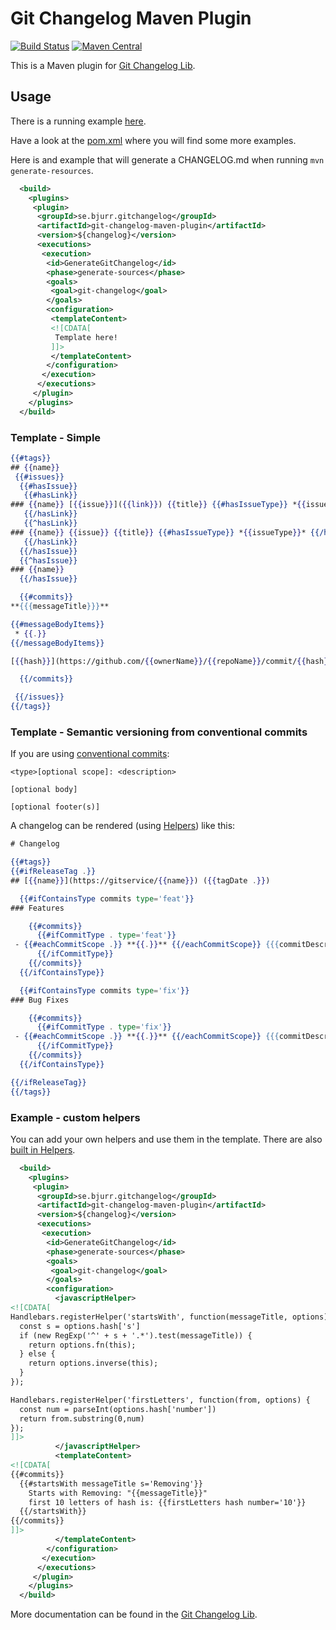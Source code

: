 # Git Changelog Maven Plugin

[![Build Status](https://travis-ci.org/tomasbjerre/git-changelog-maven-plugin.svg?branch=master)](https://travis-ci.org/tomasbjerre/git-changelog-maven-plugin)
[![Maven Central](https://maven-badges.herokuapp.com/maven-central/se.bjurr.gitchangelog/git-changelog-maven-plugin/badge.svg)](https://maven-badges.herokuapp.com/maven-central/se.bjurr.gitchangelog/git-changelog-maven-plugin)

This is a Maven plugin for [Git Changelog Lib](https://github.com/tomasbjerre/git-changelog-lib).

## Usage

There is a running example [here](https://github.com/tomasbjerre/git-changelog-maven-plugin/tree/master/git-changelog-maven-plugin-example).

Have a look at the [pom.xml](https://github.com/tomasbjerre/git-changelog-maven-plugin/blob/master/git-changelog-maven-plugin-example/pom.xml) where you will find some more examples.

Here is and example that will generate a CHANGELOG.md when running `mvn generate-resources`.

```xml
  <build>
    <plugins>
     <plugin>
      <groupId>se.bjurr.gitchangelog</groupId>
      <artifactId>git-changelog-maven-plugin</artifactId>
      <version>${changelog}</version>
      <executions>
       <execution>
        <id>GenerateGitChangelog</id>
        <phase>generate-sources</phase>
        <goals>
         <goal>git-changelog</goal>
        </goals>
        <configuration>
         <templateContent>
         <![CDATA[
          Template here!
         ]]>
         </templateContent>
        </configuration>
       </execution>
      </executions>
     </plugin>
    </plugins>
  </build>
```

### Template - Simple

```hbs
{{#tags}}
## {{name}}
 {{#issues}}
  {{#hasIssue}}
   {{#hasLink}}
### {{name}} [{{issue}}]({{link}}) {{title}} {{#hasIssueType}} *{{issueType}}* {{/hasIssueType}} {{#hasLabels}} {{#labels}} *{{.}}* {{/labels}} {{/hasLabels}}
   {{/hasLink}}
   {{^hasLink}}
### {{name}} {{issue}} {{title}} {{#hasIssueType}} *{{issueType}}* {{/hasIssueType}} {{#hasLabels}} {{#labels}} *{{.}}* {{/labels}} {{/hasLabels}}
   {{/hasLink}}
  {{/hasIssue}}
  {{^hasIssue}}
### {{name}}
  {{/hasIssue}}

  {{#commits}}
**{{{messageTitle}}}**

{{#messageBodyItems}}
 * {{.}}
{{/messageBodyItems}}

[{{hash}}](https://github.com/{{ownerName}}/{{repoName}}/commit/{{hash}}) {{authorName}} *{{commitTime}}*

  {{/commits}}

 {{/issues}}
{{/tags}}
```

### Template - Semantic versioning from conventional commits

If you are using [conventional commits](https://www.conventionalcommits.org/en/v1.0.0/):

```shell
<type>[optional scope]: <description>

[optional body]

[optional footer(s)]
```

A changelog can be rendered (using [Helpers](https://github.com/tomasbjerre/git-changelog-lib#Helpers)) like this:

```hbs
# Changelog

{{#tags}}
{{#ifReleaseTag .}}
## [{{name}}](https://gitservice/{{name}}) ({{tagDate .}})

  {{#ifContainsType commits type='feat'}}
### Features

    {{#commits}}
      {{#ifCommitType . type='feat'}}
 - {{#eachCommitScope .}} **{{.}}** {{/eachCommitScope}} {{{commitDescription .}}} ([{{hash}}](https://gitservice/commit/{{hashFull}}))
      {{/ifCommitType}}
    {{/commits}}
  {{/ifContainsType}}

  {{#ifContainsType commits type='fix'}}
### Bug Fixes

    {{#commits}}
      {{#ifCommitType . type='fix'}}
 - {{#eachCommitScope .}} **{{.}}** {{/eachCommitScope}} {{{commitDescription .}}} ([{{hash}}](https://gitservice/commit/{{hashFull}}))
      {{/ifCommitType}}
    {{/commits}}
  {{/ifContainsType}}

{{/ifReleaseTag}}
{{/tags}}
```

### Example - custom helpers

You can add your own helpers and use them in the template. There are also [built in Helpers](https://github.com/tomasbjerre/git-changelog-lib#Helpers).

```xml
  <build>
    <plugins>
     <plugin>
      <groupId>se.bjurr.gitchangelog</groupId>
      <artifactId>git-changelog-maven-plugin</artifactId>
      <version>${changelog}</version>
      <executions>
       <execution>
        <id>GenerateGitChangelog</id>
        <phase>generate-sources</phase>
        <goals>
         <goal>git-changelog</goal>
        </goals>
        <configuration>
          <javascriptHelper>
<![CDATA[
Handlebars.registerHelper('startsWith', function(messageTitle, options) {
  const s = options.hash['s']
  if (new RegExp('^' + s + '.*').test(messageTitle)) {
    return options.fn(this);
  } else {
    return options.inverse(this);
  }
});

Handlebars.registerHelper('firstLetters', function(from, options) {
  const num = parseInt(options.hash['number'])
  return from.substring(0,num)
});
]]>
          </javascriptHelper>
          <templateContent>
<![CDATA[
{{#commits}}
  {{#startsWith messageTitle s='Removing'}}
    Starts with Removing: "{{messageTitle}}"
    first 10 letters of hash is: {{firstLetters hash number='10'}}
  {{/startsWith}}
{{/commits}}
]]>
          </templateContent>
        </configuration>
       </execution>
      </executions>
     </plugin>
    </plugins>
  </build>
```

More documentation can be found in the [Git Changelog Lib](https://github.com/tomasbjerre/git-changelog-lib).
